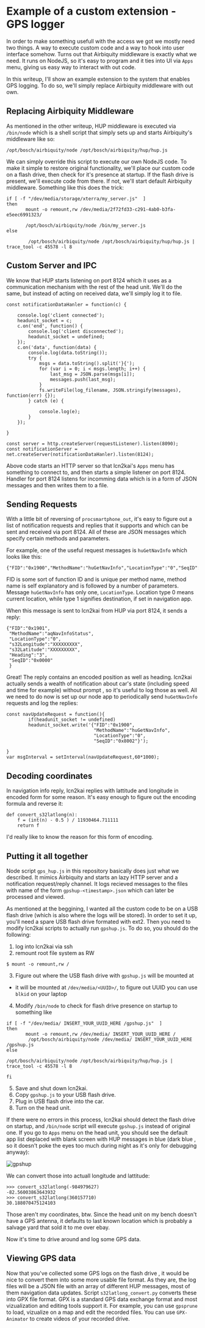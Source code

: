 # Example of a custom extension - GPS logger

In order to make something usefull with the access we got we mostly need two things. A way to execute custom code and a way to hook into user interface somehow. Turns out that Airbiquity middleware is exactly what we need. It runs on NodeJS, so it's easy to program and it ties into UI via `Apps` menu, giving us easy way to interact with out code. 

In this writeup, I'll show an example extension to the system that enables GPS logging. To do so, we'll simply replace Airbiquity middleware with out own. 

## Replacing Airbiquity Middleware 

As mentioned in the other writeup, HUP middleware is executed via `/bin/node` which is a shell script that simply sets up and starts Airbiquity's middleware like so:
```
/opt/bosch/airbiquity/node /opt/bosch/airbiquity/hup/hup.js
```

We can simply override this script to execute our own NodeJS code. To make it simple to restore original functionality, we'll place our custom code on a flash drive, then check for it's presence at startup. If the flash drive is present, we'll execute code from there. If not, we'll start default Airbiquity middleware. 
Something like this does the trick:

```
if [ -f "/dev/media/storage/xterra/my_server.js"  ]
then
       mount -o remount,rw /dev/media/2f72fd33-c291-4ab0-b3fa-e5eec6991323/

       /opt/bosch/airbiquity/node /bin/my_server.js
else

        /opt/bosch/airbiquity/node /opt/bosch/airbiquity/hup/hup.js | trace_tool -c 45578 -l 8
```

## Custom Server and IPC 

We know that HUP starts listening on port 8124 which it uses as a communication mechanism with the rest of the head unit. We'll do the same, but instead of acting on received data, we'll simply log it to file. 

```
const notificationDataHanler = function(c) {

    console.log('client connected');
    headunit_socket = c;
    c.on('end', function() {
        console.log('client disconnected');
        headunit_socket = undefined;
    });
    c.on('data', function(data) {
        console.log(data.toString());
        try {
            msgs = data.toString().split('}{');
            for (var i = 0; i < msgs.length; i++) {
                last_msg = JSON.parse(msgs[i]);
                messages.push(last_msg);
            }
            fs.writeFile(log_filename, JSON.stringify(messages), function(err) {});
        } catch (e) {

            console.log(e);
        }
    });

}

const server = http.createServer(requestListener).listen(8090);
const notificationServer = net.createServer(notificationDataHanler).listen(8124);
```

Above code starts an HTTP server so that lcn2kai's `Apps` menu has something to connect to, and then starts a simple listener on port 8124. Handler for port 8124 listens for incomming data which is in a form of JSON messages and then writes them to a file.

## Sending Requests

With a little bit of reversing of `procsmartphone_out`, it's easy to figure out a list of notification requests and replies that it supports and which can be sent and received via port 8124. All of these are JSON messages which specify certain methods and parameters. 

For example, one of the useful request messages is `huGetNavInfo` which looks like this:

```
{"FID":"0x1900","MethodName":"huGetNavInfo","LocationType":"0","SeqID":"0x8002"}
```

FID is some sort of function ID and is unique per method name, method name is self explanatory and is followed by a number of parameters. Message `huGetNavInfo` has only one, `LocationType`. Location type 0 means current location, while type 1 signifies destination, if set in navigation app. 

When this message is sent to lcn2kai from HUP via port 8124, it sends a reply:

```
{"FID":"0x1901",
 "MethodName":"aqNavInfoStatus",
 "LocationType":"0",
 "s32Longitude":"XXXXXXXXX",
 "s32Latitude":"XXXXXXXXX",
 "Heading":"3",
 "SeqID":"0x0000"
 }
```

Great! The reply contains an encoded position as well as heading. lcn2kai actually sends a wealth of notification about car's state (including speed and time for example) without prompt , so it's useful to log those as well.
All we need to do now is set up our node app to periodically send `huGetNavInfo` requests and log the replies:

```
const navUpdateRequest = function(){
        if(headunit_socket != undefined)
        headunit_socket.write('{"FID":"0x1900",
                                "MethodName":"huGetNavInfo",
                                "LocationType":"0",
                                "SeqID":"0x8002"}');

}
var msgInterval = setInterval(navUpdateRequest,60*1000);
```

## Decoding coordinates 

In navigation info reply, lcn2kai replies with lattitude and longitude in encoded form for some reason. It's easy enough to figure out the encoding formula and reverse it:

```
def convert_s32latlong(n):
    f = (int(n) - 0.5 ) / 11930464.711111
    return f
```

I'd really like to know the reason for this form of encoding. 


## Putting it all together

Node script `gps_hup.js` in this repository basically does just what we described. It mimics Airbiquity and starts an lazy HTTP server and a notification request/reply channel. It logs recieved messages to the files with name of the form `gpshup-<timestamp>.json` which can later be processed and viewed. 

As mentioned at the beggining, I wanted all the custom code to be on a USB flash drive (which is also where the logs will be stored). In order to set it up, you'll need a spare USB flash drive formated with ext2. Then you need to modify lcn2kai scripts to actually run `gpshup.js`. To do so, you should do the following:

1. log into lcn2kai via ssh
2. remount root file system as RW 
```
$ mount -o remount,rw / 
```
3. Figure out where the USB flash drive with `gpshup.js` will be mounted at
  - it will be mounted at `/dev/media/<UUID>/`, to figure out UUID you can use `blkid` on your laptop
4. Modify  `/bin/node` to check for flash drive presence on startup to something like

```
if [ -f "/dev/media/ INSERT_YOUR_UUID_HERE /gpshup.js"  ]
then
       mount -o remount,rw /dev/media/ INSERT_YOUR_UUID_HERE /
        /opt/bosch/airbiquity/node /dev/media/ INSERT_YOUR_UUID_HERE /gpshup.js
else

/opt/bosch/airbiquity/node /opt/bosch/airbiquity/hup/hup.js | trace_tool -c 45578 -l 8

fi 
```
5. Save and shut down lcn2kai. 
6. Copy `gpshup.js` to your USB flash drive. 
7. Plug in USB flash drive into the car.
8. Turn on the head unit. 

If there were no errors in this process, lcn2kai should detect the flash drive on startup, and `/bin/node` script will execute `gpshup.js` instead of original one. If you go to `Apps` menu on the head unit, you should see the default app list deplaced with blank screen with HUP messages in blue (dark blue , so it doesn't poke the eyes too much during night as it's only for debugging anyway):

![gpshup](../images/04_gpshup_app.bmp)

We can convert those into actuall longitude and lattitude:

```
>>> convert_s32latlong(-984979627)
-82.56003863643932
>>> convert_s32latlong(360157710)
30.188070475124103
```

Those aren't my coordinates, btw. Since the head unit on my bench doesn't have a GPS antenna, it defaults to last known location which is probably a salvage yard that sold it to me over ebay.

Now it's time to drive around and  log some GPS data. 

## Viewing GPS data

Now that you've collected some GPS logs on the flash drive , it would be nice to convert them into some more usable file format. As they are, the log files will be a JSON file with an array of different HUP messages, most of them navigation data updates. Script `s32latlong_convert.py` converts these into GPX file format. GPX is a standard GPS data exchange format and most vizualization and editing tools support it. For example, you can use `gpsprune` to load, vizualize on a map and edit the recorded files. You can use `GPX-Animator` to create videos of your recorded drive. 

